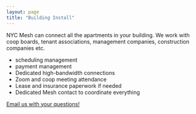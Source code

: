 ```yaml
---
layout: page
title: "Building Install"
---
```


NYC Mesh can connect all the apartments in your building. We work with coop boards, tenant associations, management companies, construction companies etc.

* scheduling management
* payment management
* Dedicated high-bandwidth connections
* Zoom and coop meeting attendance
* Lease and insurance paperwork if needed
* Dedicated Mesh contact to coordinate everything

[Email us with your questions!](mailto:project@nycmesh.net?subject=Building-Install)